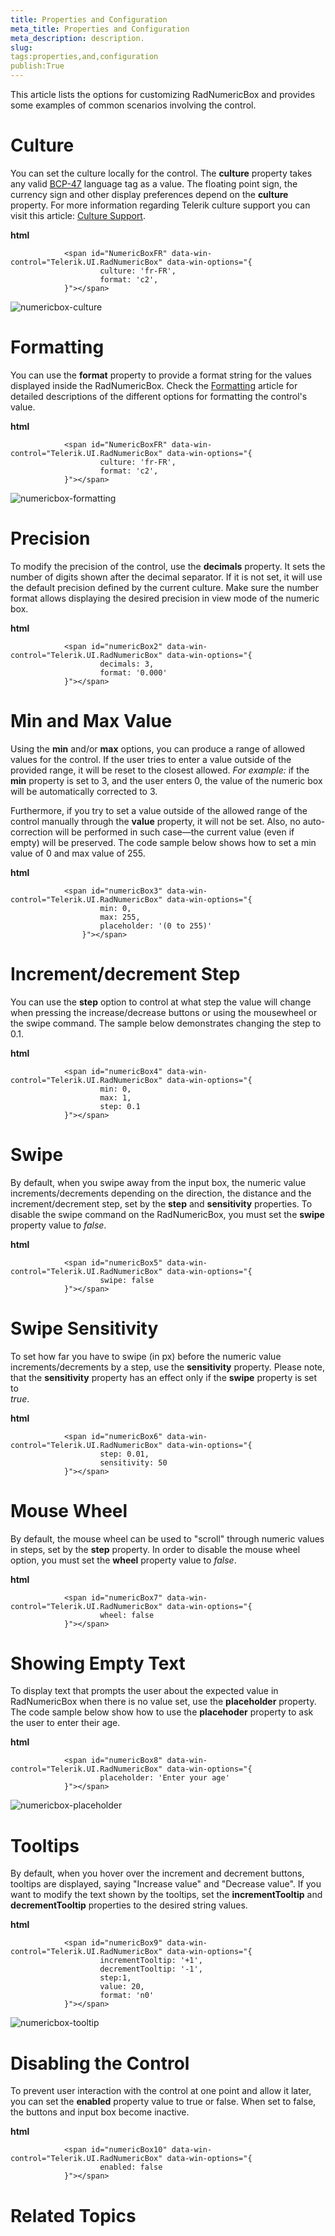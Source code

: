 ```yaml
---
title: Properties and Configuration
meta_title: Properties and Configuration
meta_description: description.
slug: 
tags:properties,and,configuration
publish:True
---
```



This article lists the options for customizing RadNumericBox and provides some examples of common scenarios involving the control.

# Culture

You can set the culture locally for the control. The __culture__ property takes any valid [BCP-47](http://tools.ietf.org/html/bcp47) language tag as a 
          value. The floating point sign, the currency sign and other display preferences depend on the __culture__
          property. For more information regarding Telerik culture support you
          can visit this article: [Culture Support](d3c7ea15-4986-48fe-9cc7-db2f1c03a57f).
        


 __html__
    


				<span id="NumericBoxFR" data-win-control="Telerik.UI.RadNumericBox" data-win-options="{
	                    culture: 'fr-FR',
						format: 'c2',
				}"></span>

![numericbox-culture](../Media/Controls\NumericBox\numericbox-culture.png)

# Formatting

You can use the __format__ property to provide a format string for the values displayed inside the RadNumericBox. Check the
					[Formatting](0c3b0ea5-3850-4c90-86b3-5d20f2a18c1e) article for detailed descriptions of the different options for formatting
					the control's value.
				


 __html__
    


				<span id="NumericBoxFR" data-win-control="Telerik.UI.RadNumericBox" data-win-options="{
	                    culture: 'fr-FR',
						format: 'c2',
				}"></span>

![numericbox-formatting](../Media/Controls\NumericBox\numericbox-formatting.png)

# Precision

To modify the precision of the control, use the __decimals__ property. It sets the number of digits shown after the decimal separator. 
					If it is not set, it will use the default precision defined by the current culture. Make sure the number format allows displaying the 
					desired precision in view mode of the numeric box.
				


 __html__
    


				<span id="numericBox2" data-win-control="Telerik.UI.RadNumericBox" data-win-options="{
						decimals: 3,
						format: '0.000'
				}"></span>



# Min and Max Value

Using the __min__ and/or __max__ options, you can produce a range of allowed values for the control.
					If the user tries to enter a value outside of the provided range, it will be reset to the closest allowed. *For example:* if the
					__min__ property is set to 3, and the user enters 0, the value of the numeric box will be automatically corrected to 3.
				

Furthermore, if you try to set a value outside of the allowed range of the control manually through the __value__ property, it will not
					be set. Also, no auto-correction will be performed in such case—the current value (even if empty) will be preserved. The code sample below shows how to set 
					a min value of 0 and max value of 255.
				


 __html__
    


				<span id="numericBox3" data-win-control="Telerik.UI.RadNumericBox" data-win-options="{
						min: 0,
						max: 255,
						placeholder: '(0 to 255)'
					}"></span>



# Increment/decrement Step

You can use the __step__ option to control at what step the value will change when pressing the increase/decrease buttons or using the mousewheel or 
          the swipe command. The sample below demonstrates changing the step to 0.1. 
				


 __html__
    


				<span id="numericBox4" data-win-control="Telerik.UI.RadNumericBox" data-win-options="{
						min: 0,
						max: 1,
						step: 0.1
				}"></span>



# Swipe

By default, when you swipe away from the input box, the numeric value increments/decrements depending on the direction, the distance and the increment/decrement step,
          set by the __step__ and __sensitivity__ properties. To disable the swipe command on the RadNumericBox, you must set the 
          __swipe__ property value to *false*.
        


 __html__
    


				<span id="numericBox5" data-win-control="Telerik.UI.RadNumericBox" data-win-options="{
	                    swipe: false
				}"></span>



# Swipe Sensitivity

To set how far you have to swipe (in px) before the numeric value increments/decrements by a step, use the __sensitivity__ property. 
          Please note, that the __sensitivity__ property has an effect only if the __swipe__ property is set to  
          *true*.
        


 __html__
    


				<span id="numericBox6" data-win-control="Telerik.UI.RadNumericBox" data-win-options="{
	                    step: 0.01,
	                    sensitivity: 50
				}"></span>



# Mouse Wheel

By default, the mouse wheel can be used to "scroll" through numeric values in steps, set by the __step__ property. In order to disable the mouse wheel 
          option, you must set the __wheel__ property value to *false*.
        


 __html__
    


				<span id="numericBox7" data-win-control="Telerik.UI.RadNumericBox" data-win-options="{
	                    wheel: false
				}"></span>



# Showing Empty Text

To display text that prompts the user about the expected value in RadNumericBox when there is no value set, use the __placeholder__
					property. The code sample below show how to use the __placehoder__ property to ask the user to enter their age.
				


 __html__
    


				<span id="numericBox8" data-win-control="Telerik.UI.RadNumericBox" data-win-options="{
						placeholder: 'Enter your age'
				}"></span>

![numericbox-placeholder](../Media/Controls\NumericBox\numericbox-placeholder.png)

# Tooltips

By default, when you hover over the increment and decrement buttons, tooltips are displayed, saying "Increase value" and "Decrease value". If you want to modify the
					text shown by the tooltips, set the __incrementTooltip__ and __decrementTooltip__ properties to the desired string values.
				


 __html__
    


				<span id="numericBox9" data-win-control="Telerik.UI.RadNumericBox" data-win-options="{
						incrementTooltip: '+1',
						decrementTooltip: '-1',
						step:1,
						value: 20,
						format: 'n0'
				}"></span>

![numericbox-tooltip](../Media/Controls\NumericBox\numericbox-tooltip.png)

# Disabling the Control

To prevent user interaction with the control at one point and allow it later, you can set the __enabled__ property value to
					true or false. When set to false, the buttons and input box become inactive.
				


 __html__
    


				<span id="numericBox10" data-win-control="Telerik.UI.RadNumericBox" data-win-options="{
						enabled: false
				}"></span>



# Related Topics
